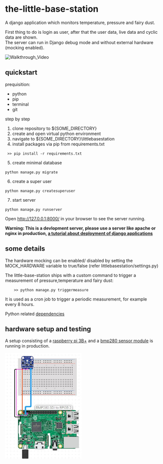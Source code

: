 # the-little-base-station
A django application which monitors temperature, pressure and fairy dust.  

First thing to do is login as user, after that the user data, live data and cyclic data are shown.  
The server can run in Django debug mode and without external hardware (mocking enabled).  

<img src="https://github.com/Thaulino/the-little-base-station/blob/main/media/walkthrough.gif" alt="Walkthrough_Video" width="300">

## quickstart

prequisition:  
* python  
* pip 
* terminal
* git  

step by step  
1. clone repository to ${SOME_DIRECTORY}  
2. create and open virtual python environment
3. navigate to ${SOME_DIRECTORY}\littlebasestation
4. install packages via pip from requirements.txt  
```
 >> pip install -r requirements.txt 
```
5. create minimal database
```
python manage.py migrate
```
6. create a super user
```
python manage.py createsuperuser 
```  
7. start server
```
python manage.py runserver
``` 

Open http://127.0.0.1:8000/ in your browser to see the server running.

**Warning: This is a devlopment server, please use a server like apache or nginx in production, 
[a tutorial about deployment of django applications](https://uwsgi.readthedocs.io/en/latest/tutorials/Django_and_nginx.html)**

## some details

The hardware mocking can be enabled/ disabled by setting the MOCK_HARDWARE variable to true/false (refer littlebasestation/settings.py)  
  
The little-base-station ships with a custom command to trigger a measurement of pressure,temperature and fairy dust:

```
    >> python manage.py triggermeasure
```
It is used as a cron job to trigger a periodic measurement, for example every 8 hours.  
  
Python related [dependencies](littlebasestation\\requirements.txt)  

## hardware setup and testing 

A setup consisting of a [raspberry pi 3B+](https://www.raspberrypi.com/products/raspberry-pi-3-model-b-plus/) and a [bmp280 sensor module](https://www.az-delivery.de/en/products/azdelivery-bmp280-barometrischer-sensor-luftdruck-modul-fur-arduino-und-raspberry-pi) is running in production.

<img src="https://github.com/Thaulino/the-little-base-station/blob/main/media/circuit.JPG" alt="Hardware_Schematic" width="250">

